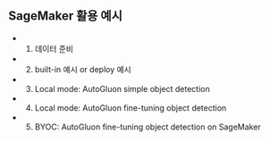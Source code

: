 
## SageMaker 활용 예시

- 01. 데이터 준비
- 02. built-in 예시 or deploy 예시
- 03. Local mode: AutoGluon simple object detection
- 04. Local mode: AutoGluon fine-tuning object detection
- 05. BYOC: AutoGluon fine-tuning object detection on SageMaker
